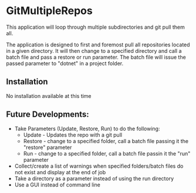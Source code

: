 # GitMultipleRepos
This application will loop through multiple subdirectories and git pull them all.

The application is designed to first and foremost pull all repositories located in a given directory.
It will then change to a specified directory and call a batch file and pass a restore or run parameter.
The batch file will issue the passed parameter to "dotnet" in a project folder.

## Installation
No installation available at this time

## Future Developments:
* Take Parameters (Update, Restore, Run) to do the following:
  * Update - Updates the repo with a git pull
  * Restore - change to a specified folder, call a batch file passing it the "restore" parameter
  * Run - change to a specified folder, call a batch file passin it the "run" parameter 
* Collect/create a list of warnings when specified folders/batch files do not exist and display at the end of job
* Take a directory as a parameter instead of using the run directory
* Use a GUI instead of command line
